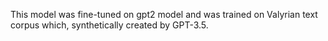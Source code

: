 This model was fine-tuned on gpt2 model and was trained on Valyrian text corpus which, synthetically created by GPT-3.5.
